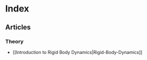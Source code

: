 Index
=====

Articles
--------

### Theory

* [[Introduction to Rigid Body Dynamics|Rigid-Body-Dynamics]]